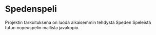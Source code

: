 # Spedenspeli

Projektin tarkoituksena on luoda aikaisemmin tehdystä Speden Speleistä tutun nopeuspelin mallista javakopio.
